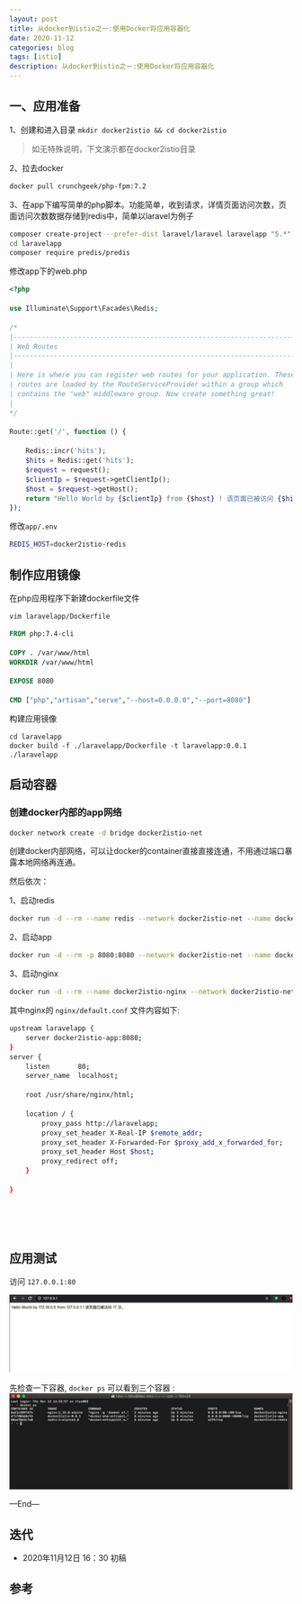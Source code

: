 ```yaml
---
layout: post
title: 从docker到istio之一:使用Docker将应用容器化
date: 2020-11-12
categories: blog
tags: [istio]
description: 从docker到istio之一:使用Docker将应用容器化
---
```


## 一、应用准备

1、创建和进入目录 `mkdir docker2istio && cd docker2istio`

> 如无特殊说明，下文演示都在docker2istio目录

2、拉去docker

```bash
docker pull crunchgeek/php-fpm:7.2
```


3、在app下编写简单的php脚本。功能简单，收到请求，详情页面访问次数，页面访问次数数据存储到redis中，简单以laravel为例子

```bash
composer create-project --prefer-dist laravel/laravel laravelapp "5.*"
cd laravelapp
composer require predis/predis
```

修改app下的web.php

```php
<?php

use Illuminate\Support\Facades\Redis;

/*
|--------------------------------------------------------------------------
| Web Routes
|--------------------------------------------------------------------------
|
| Here is where you can register web routes for your application. These
| routes are loaded by the RouteServiceProvider within a group which
| contains the "web" middleware group. Now create something great!
|
*/

Route::get('/', function () {

    Redis::incr('hits');
    $hits = Redis::get('hits');
    $request = request();
    $clientIp = $request->getClientIp();
    $host = $request->getHost();
    return "Hello World by {$clientIp} from {$host} ! 该页面已被访问 {$hits} 次。\n";
});
```

修改`app/.env`

```bash
REDIS_HOST=docker2istio-redis
```

## 制作应用镜像


在php应用程序下新建dockerfile文件

```bash
vim laravelapp/Dockerfile
```


```dockerfile
FROM php:7.4-cli

COPY . /var/www/html
WORKDIR /var/www/html

EXPOSE 8080

CMD ["php","artisan","serve","--host=0.0.0.0","--port=8080"]


```

构建应用镜像

```
cd laravelapp
docker build -f ./laravelapp/Dockerfile -t laravelapp:0.0.1 ./laravelapp
```

## 启动容器

### 创建docker内部的app网络


```bash
docker network create -d bridge docker2istio-net
```

创建docker内部网络，可以让docker的container直接直接连通，不用通过端口暴露本地网络再连通。

然后依次：

1、启动redis

```bash
docker run -d --rm --name redis --network docker2istio-net --name docker2istio-redis redis:4-alpine3.8
```

2、启动app


```bash
docker run -d --rm -p 8080:8080 --network docker2istio-net --name docker2istio-app  laravelapp:0.0.1
```



3、启动nginx

```bash
docker run -d --rm --name docker2istio-nginx --network docker2istio-net -p 80:80 -v $PWD/nginx:/etc/nginx/conf.d nginx:1.15.8-alpine
```

其中nginx的 `nginx/default.conf` 文件内容如下:

```bash
upstream laravelapp {
    server docker2istio-app:8080;
}
server {
    listen       80;
    server_name  localhost;

    root /usr/share/nginx/html;

    location / {
        proxy_pass http://laravelapp;
        proxy_set_header X-Real-IP $remote_addr;
        proxy_set_header X-Forwarded-For $proxy_add_x_forwarded_for;
        proxy_set_header Host $host;
        proxy_redirect off;
    }

}






```

## 应用测试

访问 `127.0.0.1:80`

![2.png](/source/images/istio1/2.png)


先检查一下容器, `docker ps` 可以看到三个容器 :
![3.png](/source/images/istio1/3.png)







—End—

## 迭代

* 2020年11月12日 16：30 初稿

## 参考

